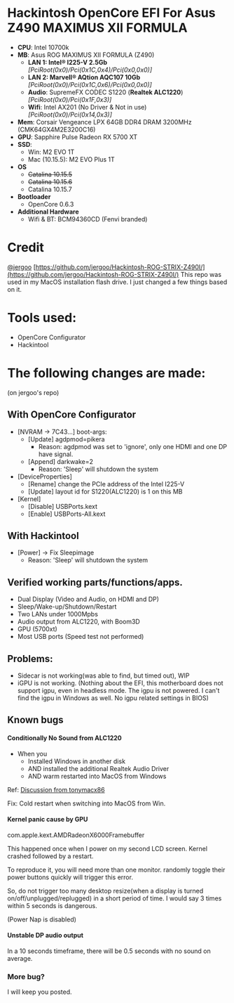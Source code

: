 # Hackintosh OpenCore EFI For Asus Z490 MAXIMUS XII FORMULA
* **CPU**: Intel 10700k
* **MB**: Asus ROG MAXIMUS XII FORMULA (Z490)
    * **LAN 1: Intel® I225-V 2.5Gb** *[PciRoot(0x0)/Pci(0x1C,0x4)/Pci(0x0,0x0)]*
    * **LAN 2: Marvell® AQtion AQC107 10Gb** *[PciRoot(0x0)/Pci(0x1C,0x6)/Pci(0x0,0x0)]*
    * **Audio**:  SupremeFX CODEC S1220 (**Realtek ALC1220**) *[PciRoot(0x0)/Pci(0x1F,0x3)]*
    * **Wifi**: Intel AX201 (No Driver & Not in use) *[PciRoot(0x0)/Pci(0x14,0x3)]*
* **Mem**: Corsair Vengeance LPX 64GB DDR4 DRAM 3200MHz (CMK64GX4M2E3200C16)
* **GPU**: Sapphire Pulse Radeon RX 5700 XT 
* **SSD**: 
    * Win: M2 EVO 1T
    * Mac (10.15.5): M2 EVO Plus 1T
* **OS** 
    * ~~Catalina 10.15.5~~ 
    * ~~Catalina 10.15.6~~
    * Catalina 10.15.7
* **Bootloader** 
    * OpenCore 0.6.3 
* **Additional Hardware**
    * Wifi & BT: BCM94360CD (Fenvi branded)

# Credit
[@jergoo](https://github.com/jergoo/)
[https://github.com/jergoo/Hackintosh-ROG-STRIX-Z490I/](https://github.com/jergoo/Hackintosh-ROG-STRIX-Z490I/)
This repo was used in my MacOS installation flash drive. I just changed a few things based on it.

# Tools used:
* OpenCore Configurator
* Hackintool


# The following changes are made:
(on jergoo's repo)
## With OpenCore Configurator
* [NVRAM -> 7C43...] boot-args:
    * [Update] agdpmod=pikera  
        * Reason: agdpmod was set to 'ignore', only one HDMI and one DP have signal.
    * [Append] darkwake=2
        * Reason: 'Sleep' will shutdown the system
* [DeviceProperties]
    * [Rename] change the PCIe address of the Intel I225-V
    * [Update] layout id for S1220(ALC1220) is 1 on this MB
* [Kernel]
    * [Disable] USBPorts.kext
    * [Enable] USBPorts-All.kext
    
## With Hackintool
* [Power] -> Fix Sleepimage
    *  Reason: 'Sleep' will shutdown the system

## Verified working parts/functions/apps.
* Dual Display (Video and Audio, on HDMI and DP)
* Sleep/Wake-up/Shutdown/Restart
* Two LANs under 1000Mpbs
* Audio output from ALC1220, with Boom3D
* GPU (5700xt)
* Most USB ports (Speed test not performed)

## Problems:
* Sidecar is not working(was able to find, but timed out), WIP
* iGPU is not working. (Nothing about the EFI, this motherboard does not support igpu, even in headless mode. The igpu is not powered. I can't find the igpu in Windows as well. No igpu related settings in BIOS)

## Known bugs
#### Conditionally No Sound from ALC1220 
* When you
    * Installed Windows in another disk
    * AND installed the additional Realtek Audio Driver
    * AND warm restarted into MacOS from Windows

Ref: [Discussion from tonymacx86](https://www.tonymacx86.com/threads/solved-no-audio-after-reboot-from-windows-applehda-w-alc-668.187624/)

Fix: Cold restart when switching into MacOS from Win.

#### Kernel panic cause by GPU
com.apple.kext.AMDRadeonX6000Framebuffer

This happened once when I power on my second LCD screen. Kernel crashed followed by a restart.

To reproduce it, you will need more than one monitor. randomly toggle their power buttons quickly will trigger this error.

So, do not trigger too many desktop resize(when a display is turned on/off/unplugged/replugged) in a short period of time. I would say 3 times within 5 seconds is dangerous. 

(Power Nap is disabled)


 
#### Unstable DP audio output
In a 10 seconds timeframe, there will be 0.5 seconds with no sound on average.

### More bug?
I will keep you posted.
